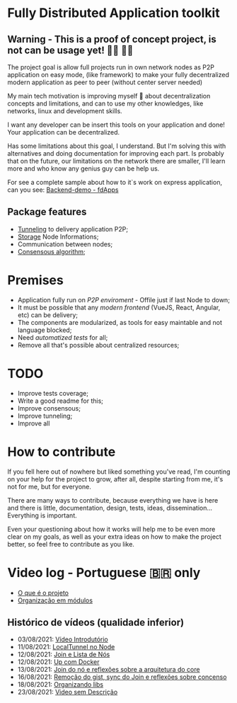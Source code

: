 # Fully Distributed Application toolkit

Warning - This is a proof of concept project, is not can be usage yet! 👨‍💻 👨‍💻
----
The project goal is allow full projects run in own network nodes as P2P application on easy mode, (like framework) to make your fully decentralized modern application as peer to peer (without center server needed)

My main tech motivation is improving myself 🧠 about decentralization concepts and limitations, and can to use my other knowledges, like networks, linux and development skills.

I want any developer can be insert this tools on your application and done! Your application can be decentralized.

Has some limitations about this goal, I understand. But I'm solving this with alternatives and doing documentation for improving each part. Is probably that on the future, our limitations on the network there are smaller, I'll learn more and who know any genius guy can be help us.

For see a complete sample about how to it`s work on express application, can you see: [Backend-demo - fdApps](https://github.com/fdapps-tools/backend-demo)
## Package features

* [Tunneling](docs/Tunneling.md) to delivery application P2P;
* [Storage](docs/Storage.md) Node Informations;
* Communication between nodes;
* [Consensous algorithm](docs/NodeManager.md);

# Premises

  - Application fully run on *P2P enviroment* - Offile just if last Node to down;
  - It must be possible that any *modern frontend* (VueJS, React, Angular, etc) can be delivery;
  - The components are modularized, as tools for easy maintable and not language blocked;
  - Need *automatized tests* for all;
  - Remove all that's possible about centralized resources;
# TODO

* Improve tests coverage;
* Write a good readme for this;
* Improve consensous;
* Improve tunneling;
* Improve all

# How to contribute
If you fell here out of nowhere but liked something you've read, I'm counting on your help for the project to grow, after all, despite starting from me, it's not for me, but for everyone.

There are many ways to contribute, because everything we have is here and there is little, documentation, design, tests, ideas, dissemination... Everything is important.

Even your questioning about how it works will help me to be even more clear on my goals, as well as your extra ideas on how to make the project better, so feel free to contribute as you like.

# Video log - Portuguese 🇧🇷 only

* [O que é o projeto](https://youtu.be/-lsOf4jt0uU)
* [Organização em módulos](https://youtu.be/MfGx5LEpkV4)

## Histórico de vídeos (qualidade inferior)

* 03/08/2021: [Vídeo Introdutório ](https://youtu.be/qupPVPxfx34)
* 11/08/2021: [LocalTunnel no Node ](https://youtu.be/8i_8c3OMiSU)
* 12/08/2021: [Join e Lista de Nós ](https://youtu.be/maxyYvEmpqQ)
* 12/08/2021: [Up com Docker ](https://youtu.be/kbGJeM2LErU)
* 13/08/2021: [Join do nó e reflexões sobre a arquitetura do core ](https://youtu.be/f_Uc025QrHc)
* 16/08/2021: [Remoção do gist, sync do Join e reflexões sobre concenso ](https://www.youtube.com/watch?v=H25itj5PEYU)
* 18/08/2021: [Organizando libs ](https://www.youtube.com/watch?v=eMCw0at0txc)
* 23/08/2021: [Video sem Descrição](https://www.youtube.com/watch?v=OlcZiBX3NIQ)
